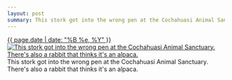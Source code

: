 ```yaml
---
layout: post
summary: This stork got into the wrong pen at the Cochahuasi Animal Sanctuary. There&#x27;s also a rabbit that thinks it&#x27;s an alpaca.
---
```


<p>
  <time><a href="/211">{{ page.date | date: "%B %e, %Y" }}</a></time>
  <a href="/211"><img src="{{ site.assets_url }}/211-640.jpg" srcset="{{ site.assets_url }}/211-1280.jpg 1280w, {{ site.assets_url }}/211-960.jpg 960w, {{ site.assets_url }}/211-640.jpg 640w, {{ site.assets_url }}/211-320.jpg 320w" sizes="(min-width: 700px) 50vw, calc(100vw - 2rem)" alt="This stork got into the wrong pen at the Cochahuasi Animal Sanctuary. There&#x27;s also a rabbit that thinks it&#x27;s an alpaca." /></a>
  <span>This stork got into the wrong pen at the Cochahuasi Animal Sanctuary. There&#x27;s also a rabbit that thinks it&#x27;s an alpaca.</span>
</p>

